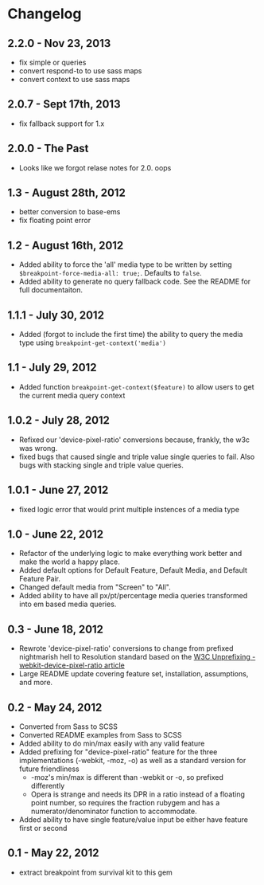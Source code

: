 # Changelog

## 2.2.0 - Nov 23, 2013
* fix simple or queries
* convert respond-to to use sass maps
* convert context to use sass maps

## 2.0.7 - Sept 17th, 2013
* fix fallback support for 1.x

## 2.0.0 - The Past
* Looks like we forgot relase notes for 2.0. oops

## 1.3 - August 28th, 2012
* better conversion to base-ems
* fix floating point error

## 1.2 - August 16th, 2012
* Added ability to force the 'all' media type to be written by setting `$breakpoint-force-media-all: true;`. Defaults to `false`.
* Added ability to generate no query fallback code. See the README for full documentaiton.

## 1.1.1 - July 30, 2012
* Added (forgot to include the first time) the ability to query the media type using `breakpoint-get-context('media')`


## 1.1 - July 29, 2012
* Added function `breakpoint-get-context($feature)` to allow users to get the current media query context

## 1.0.2 - July 28, 2012
* Refixed our 'device-pixel-ratio' conversions because, frankly, the w3c was wrong.
* fixed bugs that caused single and triple value single queries to fail. Also bugs with stacking single and triple value queries.

## 1.0.1 - June 27, 2012
* fixed logic error that would print multiple instences of a media type

## 1.0 - June 22, 2012
* Refactor of the underlying logic to make everything work better and make the world a happy place.
* Added default options for Default Feature, Default Media, and Default Feature Pair.
* Changed default media from "Screen" to "All".
* Added ability to have all px/pt/percentage media queries transformed into em based media queries.

## 0.3 - June 18, 2012
* Rewrote 'device-pixel-ratio' conversions to change from prefixed nightmarish hell to Resolution standard based on the [W3C Unprefixing -webkit-device-pixel-ratio article](http://www.w3.org/blog/CSS/2012/06/14/unprefix-webkit-device-pixel-ratio/)
* Large README update covering feature set, installation, assumptions, and more.

## 0.2 - May 24, 2012
* Converted from Sass to SCSS
* Converted README examples from Sass to SCSS
* Added ability to do min/max easily with any valid feature
* Added prefixing for "device-pixel-ratio" feature for the three implementations (-webkit, -moz, -o) as well as a standard version for future friendliness
  * -moz's min/max is different than -webkit or -o, so prefixed differently
  * Opera is strange and needs its DPR in a ratio instead of a floating point number, so requires the fraction rubygem and has a numerator/denominator function to accommodate.
* Added ability to have single feature/value input be either have feature first or second

## 0.1 - May 22, 2012
* extract breakpoint from survival kit to this gem
